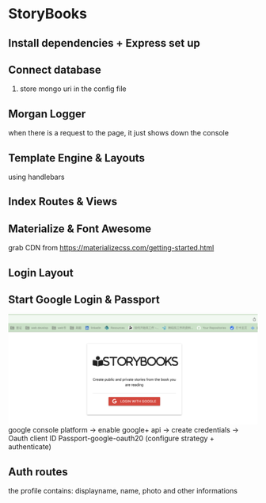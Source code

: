 # StoryBooks

## Install dependencies + Express set up

## Connect database

1. store mongo uri in the config file

## Morgan Logger

when there is a request to the page, it just shows down the console

## Template Engine & Layouts

using handlebars

## Index Routes & Views

## Materialize & Font Awesome

grab CDN from https://materializecss.com/getting-started.html

## Login Layout

## Start Google Login & Passport

<img src="loginPic.png">
google console platform -> enable google+ api -> create credentials -> Oauth client ID
Passport-google-oauth20 (configure strategy + authenticate)

## Auth routes

the profile contains: displayname, name, photo and other informations
